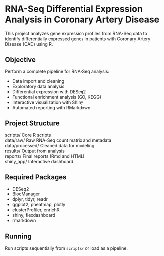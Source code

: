 # RNA-Seq Differential Expression Analysis in Coronary Artery Disease

This project analyzes gene expression profiles from RNA-Seq data to identify differentially expressed genes in patients with Coronary Artery Disease (CAD) using R.

## Objective

Perform a complete pipeline for RNA-Seq analysis:
- Data import and cleaning
- Exploratory data analysis
- Differential expression with DESeq2
- Functional enrichment analysis (GO, KEGG)
- Interactive visualization with Shiny
- Automated reporting with RMarkdown

## Project Structure

scripts/                 Core R scripts  
data/raw/                Raw RNA-Seq count matrix and metadata  
data/processed/          Cleaned data for modeling  
results/                 Output from analysis  
reports/                 Final reports (Rmd and HTML)  
shiny_app/               Interactive dashboard  

## Required Packages

- DESeq2
- BiocManager
- dplyr, tidyr, readr
- ggplot2, pheatmap, plotly
- clusterProfiler, enrichR
- shiny, flexdashboard
- rmarkdown

## Running

Run scripts sequentially from `scripts/` or load as a pipeline.